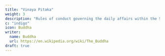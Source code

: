 ```yaml
---
title: "Vinaya Pitaka"
weight: 3
description: "Rules of conduct governing the daily affairs within the Sangha"
c: "indigo"
icon: Buddha
writer:
  name: Buddha
  url: https://en.wikipedia.org/wiki/The_Buddha
draft: true
---
```


